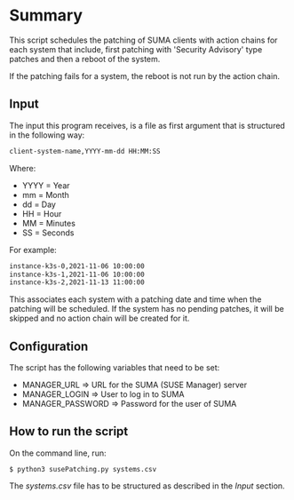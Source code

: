 # Summary
This script schedules the patching of SUMA clients with action chains for each system that include, first patching with 'Security Advisory' type patches 
and then a reboot of the system.

If the patching fails for a system, the reboot is not run by the action chain.

## Input

The input this program receives, is a file as first argument that is structured in the following way:

```txt
client-system-name,YYYY-mm-dd HH:MM:SS
```

Where:

* YYYY = Year
* mm = Month
* dd = Day
* HH = Hour
* MM = Minutes
* SS = Seconds

For example:

```txt
instance-k3s-0,2021-11-06 10:00:00
instance-k3s-1,2021-11-06 10:00:00
instance-k3s-2,2021-11-13 11:00:00
```

This associates each system with a patching date and time when the patching will be scheduled. If the system has no pending patches, it will be skipped
and no action chain will be created for it.

## Configuration

The script has the following variables that need to be set:

* MANAGER_URL => URL for the SUMA (SUSE Manager) server
* MANAGER_LOGIN => User to log in to SUMA
* MANAGER_PASSWORD => Password for the user of SUMA

## How to run the script

On the command line, run:

`$ python3 susePatching.py systems.csv`

The _systems.csv_ file has to be structured as described in the _Input_ section.


